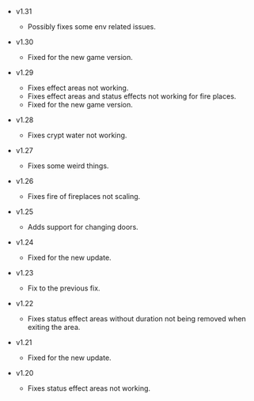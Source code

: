- v1.31
  - Possibly fixes some env related issues.

- v1.30
  - Fixed for the new game version.

- v1.29
  - Fixes effect areas not working.
  - Fixes effect areas and status effects not working for fire places.
  - Fixed for the new game version.

- v1.28
  - Fixes crypt water not working.

- v1.27
  - Fixes some weird things.

- v1.26
  - Fixes fire of fireplaces not scaling.

- v1.25
  - Adds support for changing doors.

- v1.24
  - Fixed for the new update.

- v1.23
  - Fix to the previous fix.

- v1.22
  - Fixes status effect areas without duration not being removed when exiting the area.

- v1.21
  - Fixed for the new update.

- v1.20
  - Fixes status effect areas not working.

